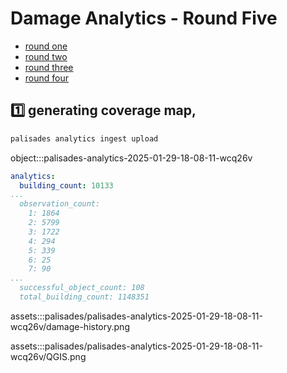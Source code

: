 # Damage Analytics - Round Five

- [round one](./damage-analytics-round-one.md)
- [round two](./damage-analytics-round-two.md)
- [round three](./damage-analytics-round-three.md)
- [round four](./damage-analytics-round-four.md)

## 1️⃣ generating coverage map,

```bash
palisades analytics ingest upload
```

object:::palisades-analytics-2025-01-29-18-08-11-wcq26v

```yaml
analytics:
  building_count: 10133
...
  observation_count:
    1: 1864
    2: 5799
    3: 1722
    4: 294
    5: 339
    6: 25
    7: 90
...
  successful_object_count: 108
  total_building_count: 1148351

```

assets:::palisades/palisades-analytics-2025-01-29-18-08-11-wcq26v/damage-history.png

assets:::palisades/palisades-analytics-2025-01-29-18-08-11-wcq26v/QGIS.png
